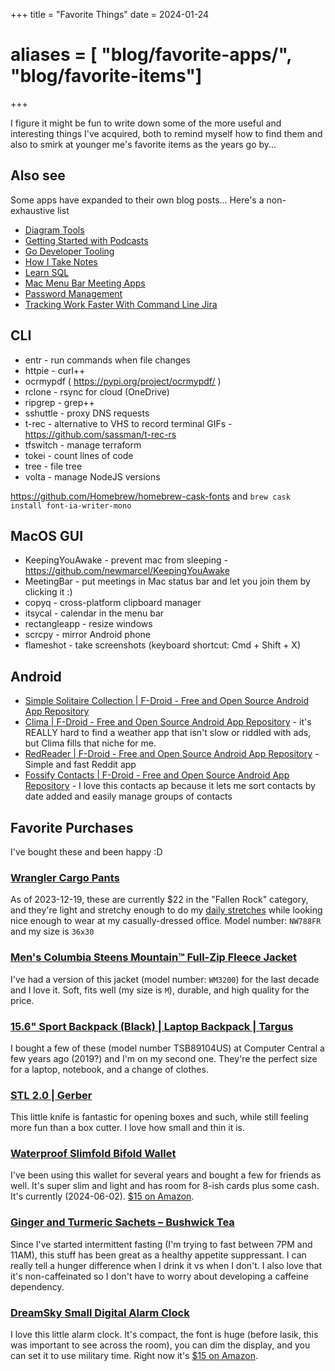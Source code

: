 +++
title = "Favorite Things"
date = 2024-01-24
# aliases = [ "blog/favorite-apps/", "blog/favorite-items"]
+++

I figure it might be fun to write down some of the more useful and interesting things I've acquired, both to remind myself how to find them and also to smirk at younger me's favorite items as the years go by...

## Also see

Some apps have expanded to their own blog posts... Here's a non-exhaustive list

- [Diagram Tools](@/blog/Diagram-Tools/index.md)
- [Getting Started with Podcasts](@/blog/Getting-Started-with-Podcasts/index.md)
- [Go Developer Tooling](@/blog/Go-Developer-Tooling/index.md)
- [How I Take Notes](@/blog/How-I-Take-Notes/index.md)
- [Learn SQL](@/blog/Learn-SQL/index.md)
- [Mac Menu Bar Meeting Apps](@/blog/Mac-Menu-Bar-Meeting-Apps/index.md)
- [Password Management](@/blog/Password-Management/index.md)
- [Tracking Work Faster With Command Line Jira](@/blog/Tracking-Work-Faster-With-Command-Line-Jira/index.md)

## CLI

- entr - run commands when file changes
- httpie - curl++
- ocrmypdf ( https://pypi.org/project/ocrmypdf/ )
- rclone - rsync for cloud (OneDrive)
- ripgrep - grep++
- sshuttle - proxy DNS requests
- t-rec - alternative to VHS to record terminal GIFs - https://github.com/sassman/t-rec-rs
- tfswitch - manage terraform
- tokei - count lines of code
- tree - file tree
- volta - manage NodeJS versions

https://github.com/Homebrew/homebrew-cask-fonts and `brew cask install font-ia-writer-mono`

## MacOS GUI

- KeepingYouAwake - prevent mac from sleeping - https://github.com/newmarcel/KeepingYouAwake
- MeetingBar - put meetings in Mac status bar and let you join them by clicking it :)
- copyq - cross-platform clipboard manager
- itsycal - calendar in the menu bar
- rectangleapp - resize windows
- scrcpy - mirror Android phone
- flameshot - take screenshots (keyboard shortcut: Cmd + Shift + X)

## Android

- [Simple Solitaire Collection | F-Droid - Free and Open Source Android App Repository](https://f-droid.org/en/packages/de.tobiasbielefeld.solitaire/)
- [Clima | F-Droid - Free and Open Source Android App Repository](https://f-droid.org/es/packages/co.prestosole.clima/) - it's REALLY hard to find a weather app that isn't slow or riddled with ads, but Clima fills that niche for me.
- [RedReader | F-Droid - Free and Open Source Android App Repository](https://f-droid.org/packages/org.quantumbadger.redreader/) - Simple and fast Reddit app
- [Fossify Contacts | F-Droid - Free and Open Source Android App Repository](https://f-droid.org/packages/org.fossify.contacts/) - I love this contacts ap because it lets me sort contacts by date added and easily manage groups of contacts


## Favorite Purchases

I've bought these and been happy :D

### [Wrangler Cargo Pants](https://www.walmart.com/ip/Wrangler-Men-s-and-Big-Men-s-Outdoor-Stretch-Zip-Cargo-Pant/654670748)

As of 2023-12-19, these are currently $22 in the "Fallen Rock" category, and they're light and stretchy enough to do my [daily stretches](@/blog/Exercises-For-Knee-Pain/index.md) while looking nice enough to wear at my casually-dressed office. Model number: `NW788FR` and my size is `36x30`

### [Men's Columbia Steens Mountain™ Full-Zip Fleece Jacket](https://www.kohls.com/product/prd-3592654/mens-columbia-steens-mountain-full-zip-fleece-jacket.jsp?skuId=37334142)

I've had a version of this jacket (model number: `WM3200`) for the last decade and I love it. Soft, fits well (my size is `M`), durable, and high quality for the price.

### [15.6" Sport Backpack (Black) | Laptop Backpack | Targus](https://us.targus.com/products/sport-15-6-inch-laptop-backpack-tsb89104us)

I bought a few of these (model number TSB89104US) at Computer Central a few years ago (2019?) and I'm on my second one. They're the perfect size for a laptop, notebook, and a change of clothes.

### [STL 2.0 | Gerber](https://www.gerbergear.com/en-us/shop/featured/sale/stl-20-22-41122)

This little knife is fantastic for opening boxes and such, while still feeling more fun than a box cutter. I love how small and thin it is.

### [Waterproof Slimfold Bifold Wallet](https://vbaxstore.com/shop/bifold-wallet/waterproof-slimfold-bifold-wallet/)

I've been using this wallet for several years and bought a few for friends as well. It's super slim and light and has room for 8-ish cards plus some cash. It's currently (2024-06-02). [$15 on Amazon](https://www.amazon.com/gp/product/B074MJT7F7/ref=ppx_yo_dt_b_search_asin_title?ie=UTF8&th=1).

### [Ginger and Turmeric Sachets – Bushwick Tea](https://bushwicktea.com/products/ginger-and-turmeric-teas-sachet?variant=44073116106944)

Since I've started intermittent fasting (I'm trying to fast between 7PM and
11AM), this stuff has been great as a healthy appetite suppressant. I can
really tell a hunger difference when I drink it vs when I don't. I also love
that it's non-caffeinated so I don't have to worry about developing a caffeine
dependency.

### [DreamSky Small Digital Alarm Clock ](https://www.dreamsky4u.com/item/300065.html)

I love this little alarm clock. It's compact, the font is huge (before lasik, this was important to see across the room), you can dim the display, and you can set it to use military time. Right now it's [$15 on Amazon](https://www.amazon.com/dp/B07FN8HL5S?ref_=pe_386300_442618370_TE_sc_as_ri_0&th=1).
